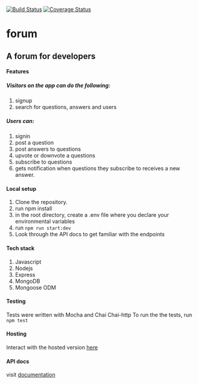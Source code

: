 [![Build Status](https://travis-ci.com/OlatunjiYso/forum.svg?branch=develop)](https://travis-ci.com/OlatunjiYso/forum)
[![Coverage Status](https://coveralls.io/repos/github/OlatunjiYso/forum/badge.svg?branch=develop)](https://coveralls.io/github/OlatunjiYso/forum?branch=develop)

# forum
## A forum for developers

#### Features
##### Visitors on the app can do the following:
1. signup
2. search for questions, answers and users

##### Users can:
1. signin
2. post a question
3. post answers to questions
4. upvote or downvote a questions
5. subscribe to questions
6. gets notification when questions they subscribe to receives a new answer.

#### Local setup
1. Clone the repository.
2. run npm install
3. in the root directory, create a .env file where you declare your environmental variables
4. run `npm run start:dev`
4. Look through the API docs to get familiar with the endpoints

#### Tech stack
1. Javascript
2. Nodejs
3. Express
4. MongoDB
5. Mongoose ODM 

#### Testing
Tests were written with Mocha and Chai Chai-http
To run the the tests, run `npm test`


#### Hosting
Interact with the hosted version [here](https://foroum.herokuapp.com/forum/apis/v1/)

#### API docs
visit [documentation](https://foroum.herokuapp.com/forum/apis/v1/docs)
